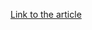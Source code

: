 [Link to the article](https://thehackernews.com/2025/06/noauth-vulnerability-still-affects-9-of.html)
